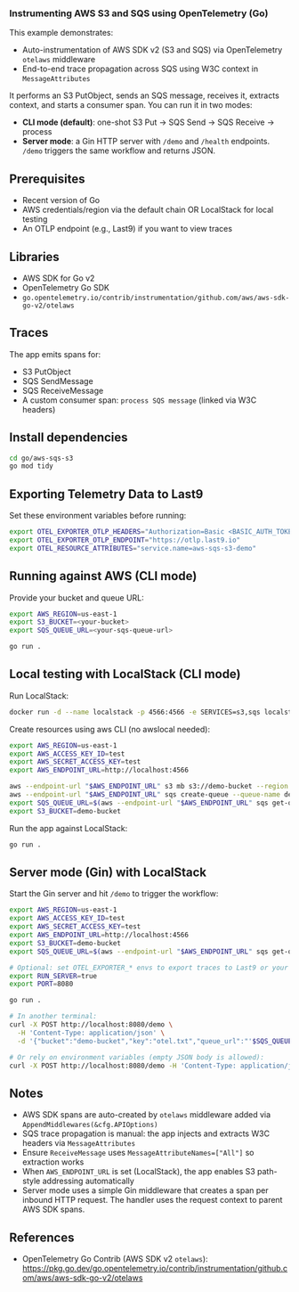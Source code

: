 ### Instrumenting AWS S3 and SQS using OpenTelemetry (Go)

This example demonstrates:
- Auto-instrumentation of AWS SDK v2 (S3 and SQS) via OpenTelemetry `otelaws` middleware
- End-to-end trace propagation across SQS using W3C context in `MessageAttributes`

It performs an S3 PutObject, sends an SQS message, receives it, extracts context, and starts a consumer span. You can run it in two modes:

- **CLI mode (default)**: one-shot S3 Put -> SQS Send -> SQS Receive -> process
- **Server mode**: a Gin HTTP server with `/demo` and `/health` endpoints. `/demo` triggers the same workflow and returns JSON.

## Prerequisites
- Recent version of Go
- AWS credentials/region via the default chain OR LocalStack for local testing
- An OTLP endpoint (e.g., Last9) if you want to view traces

## Libraries
- AWS SDK for Go v2
- OpenTelemetry Go SDK
- `go.opentelemetry.io/contrib/instrumentation/github.com/aws/aws-sdk-go-v2/otelaws`

## Traces
The app emits spans for:
- S3 PutObject
- SQS SendMessage
- SQS ReceiveMessage
- A custom consumer span: `process SQS message` (linked via W3C headers)

## Install dependencies
```bash
cd go/aws-sqs-s3
go mod tidy
```

## Exporting Telemetry Data to Last9
Set these environment variables before running:
```bash
export OTEL_EXPORTER_OTLP_HEADERS="Authorization=Basic <BASIC_AUTH_TOKEN>"  # Last9 auth header
export OTEL_EXPORTER_OTLP_ENDPOINT="https://otlp.last9.io"                  # Last9 OTLP endpoint
export OTEL_RESOURCE_ATTRIBUTES="service.name=aws-sqs-s3-demo"
```

## Running against AWS (CLI mode)
Provide your bucket and queue URL:
```bash
export AWS_REGION=us-east-1
export S3_BUCKET=<your-bucket>
export SQS_QUEUE_URL=<your-sqs-queue-url>

go run .
```

## Local testing with LocalStack (CLI mode)
Run LocalStack:
```bash
docker run -d --name localstack -p 4566:4566 -e SERVICES=s3,sqs localstack/localstack
```

Create resources using aws CLI (no awslocal needed):
```bash
export AWS_REGION=us-east-1
export AWS_ACCESS_KEY_ID=test
export AWS_SECRET_ACCESS_KEY=test
export AWS_ENDPOINT_URL=http://localhost:4566

aws --endpoint-url "$AWS_ENDPOINT_URL" s3 mb s3://demo-bucket --region "$AWS_REGION" || true
aws --endpoint-url "$AWS_ENDPOINT_URL" sqs create-queue --queue-name demo-queue --region "$AWS_REGION" >/dev/null
export SQS_QUEUE_URL=$(aws --endpoint-url "$AWS_ENDPOINT_URL" sqs get-queue-url --queue-name demo-queue --region "$AWS_REGION" --query QueueUrl --output text)
export S3_BUCKET=demo-bucket
```

Run the app against LocalStack:
```bash
go run .
```

## Server mode (Gin) with LocalStack
Start the Gin server and hit `/demo` to trigger the workflow:

```bash
export AWS_REGION=us-east-1
export AWS_ACCESS_KEY_ID=test
export AWS_SECRET_ACCESS_KEY=test
export AWS_ENDPOINT_URL=http://localhost:4566
export S3_BUCKET=demo-bucket
export SQS_QUEUE_URL=$(aws --endpoint-url "$AWS_ENDPOINT_URL" sqs get-queue-url --queue-name demo-queue --region "$AWS_REGION" --query QueueUrl --output text)

# Optional: set OTEL_EXPORTER_* envs to export traces to Last9 or your collector
export RUN_SERVER=true
export PORT=8080

go run .

# In another terminal:
curl -X POST http://localhost:8080/demo \
  -H 'Content-Type: application/json' \
  -d '{"bucket":"demo-bucket","key":"otel.txt","queue_url":"'$SQS_QUEUE_URL'"}'

# Or rely on environment variables (empty JSON body is allowed):
curl -X POST http://localhost:8080/demo -H 'Content-Type: application/json' -d '{}'
```

## Notes
- AWS SDK spans are auto-created by `otelaws` middleware added via `AppendMiddlewares(&cfg.APIOptions)`
- SQS trace propagation is manual: the app injects and extracts W3C headers via `MessageAttributes`
- Ensure `ReceiveMessage` uses `MessageAttributeNames=["All"]` so extraction works
- When `AWS_ENDPOINT_URL` is set (LocalStack), the app enables S3 path-style addressing automatically
- Server mode uses a simple Gin middleware that creates a span per inbound HTTP request. The handler uses the request context to parent AWS SDK spans.

## References
- OpenTelemetry Go Contrib (AWS SDK v2 `otelaws`): https://pkg.go.dev/go.opentelemetry.io/contrib/instrumentation/github.com/aws/aws-sdk-go-v2/otelaws

